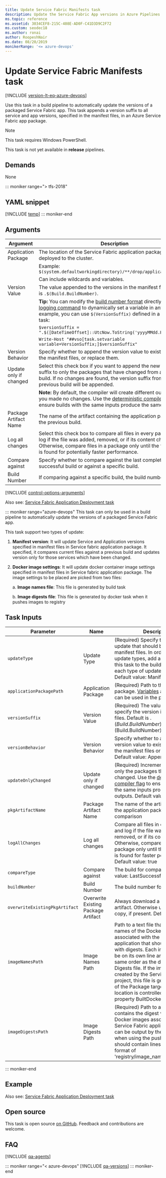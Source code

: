 ```yaml
---
title: Update Service Fabric Manifests task
description: Update the Service Fabric App versions in Azure Pipelines and Team Foundation Server (TFS)
ms.topic: reference
ms.assetid: 3034CEF8-215C-408E-AD0F-C41D3D9C2F72
ms.custom: seodec18
ms.author: ronai
author: RoopeshNair
ms.date: 08/20/2019
monikerRange: '<= azure-devops'
---
```


# Update Service Fabric Manifests task

[!INCLUDE [version-lt-eq-azure-devops](../../../includes/version-lt-eq-azure-devops.md)]

Use this task in a build pipeline to automatically update 
the versions of a packaged Service Fabric app.
This task appends a version suffix to all service and app versions, 
specified in the manifest files, in an Azure Service Fabric app package.

> [!NOTE]
> This task requires Windows PowerShell.
>
> This task is not yet available in **release** pipelines.

## Demands

None

::: moniker range="> tfs-2018"
## YAML snippet
[!INCLUDE [temp](../includes/yaml/ServiceFabricUpdateManifestsV2.md)]
::: moniker-end

## Arguments

| Argument | Description |
|--------- |------------ |
| Application Package | The location of the Service Fabric application package to be deployed to the cluster.
| | Example: `$(system.defaultworkingdirectory)/**/drop/applicationpackage` |
| | Can include wildcards and variables. |
| Version Value | The value appended to the versions in the manifest files. Default is `.$(Build.BuildNumber)`. |
| | **Tip:** You can modify the [build number format](../../process/run-number.md) directly or use a [logging command](https://go.microsoft.com/fwlink/?LinkId=821347) to dynamically set a variable in any format. For example, you can use `$(VersionSuffix)` defined in a PowerShell task:
| | `$versionSuffix = ".$([DateTimeOffset]::UtcNow.ToString('yyyyMMdd.HHmmss'))"` |
| | `Write-Host "##vso[task.setvariable variable=VersionSuffix;]$versionSuffix"` |
| Version Behavior | Specify whether to append the version value to existing values in the manifest files, or replace them. |
| Update only if changed | Select this check box if you want to append the new version suffix to only the packages that have changed from a previous build. If no changes are found, the version suffix from the previous build will be appended. |
|  |  **Note:** By default, the compiler will create different outputs even if you made no changes. Use the [deterministic compiler flag](https://go.microsoft.com/fwlink/?LinkId=808668) to ensure builds with the same inputs produce the same outputs. |
| Package Artifact Name | The name of the artifact containing the application package from the previous build. |
| Log all changes | Select this check box to compare all files in every package and log if the file was added, removed, or if its content changed. Otherwise, compare files in a package only until the first change is found for potentially faster performance. |
| Compare against | Specify whether to compare against the last completed, successful build or against a specific build. |
| Build Number | If comparing against a specific build, the build number to use. |

[!INCLUDE [control-options-arguments](../includes/control-options-arguments.md)]

Also see: [Service Fabric Application Deployment task](../deploy/service-fabric-deploy.md)

::: moniker range="azure-devops"
This task can only be used in a build pipeline to automatically update the versions of a packaged Service Fabric app.

This task support two types of update:

1. **Manifest version**: It will update Service and Application versions specified in manifest files in Service fabric application package. It specified, it compares current files against a previous build and updates version only for those services which have been changed.

1. **Docker image settings**: It will update docker container image settings specified in manifest files in Service fabric application package. The image settings to be placed are picked from two files:

    a. **Image names file**: This file is generated by build task

    b. **Image digests file**: This file is generated by docker task when it pushes images to registry


## Task Inputs

| Parameter | Name | Description |
|----------- |---- |------------ |
| `updateType` | Update Type | (Required) Specify the type of update that should be made to the manifest files. In order to use both update types, add an instance of this task to the build pipeline for each type of update to be executed. Default value: Manifest versions |
| `applicationPackagePath` | Application Package | (Required) Path to the application package. [Variables](../../build/variables.md) and wildcards can be used in the path |
| `versionSuffix` | Version Value | (Required) The value used to specify the version in the manifest files. Default is .$(Build.BuildNumber). Default value: .$(Build.BuildNumber) |
| `versionBehavior` | Version Behavior | Specify whether to append the version value to existing values in the manifest files or replace them. Default value: Append |
| `updateOnlyChanged` | Update only if changed | (Required) Incrementally update only the packages that have changed. Use the [deterministic compiler flag](https://go.microsoft.com/fwlink/?LinkId=808668) to ensure builds with the same inputs produce the same outputs. Default value: false |
| `pkgArtifactName` | Package Artifact Name | The name of the artifact containing the application package for comparison |
| `logAllChanges` | Log all changes | Compare all files in every package and log if the file was added, removed, or if its content changed. Otherwise, compare files in a package only until the first change is found for faster performance. Default value: true |
| `compareType` | Compare against | The build for comparison. Default value: LastSuccessful |
| `buildNumber` | Build Number | The build number for comparison |
| `overwriteExistingPkgArtifact` | Overwrite Existing Package Artifact | Always download a new copy of the artifact. Otherwise use an existing copy, if present. Default value: true
| `imageNamesPath` | Image Names Path | Path to a text file that contains the names of the Docker images associated with the Service Fabric application that should be updated with digests. Each image name must be on its own line and must be in the same order as the digests in Image Digests file. If the images are created by the Service Fabric project, this file is generated as part of the Package target and its output location is controlled by the property BuiltDockerImagesFilePath |
| `imageDigestsPath` | Image Digests Path | (Required) Path to a text file that contains the digest values of the Docker images associated with the Service Fabric application. This file can be output by the [Docker task](../../index.yml) when using the push action. The file should contain lines of text in the format of 'registry/image_name@digest_value' |

::: moniker-end

## Example

Also see: [Service Fabric Application Deployment task](../deploy/service-fabric-deploy.md)

## Open source

This task is open source [on GitHub](https://github.com/Microsoft/azure-pipelines-tasks). Feedback and contributions are welcome.

## FAQ
<!-- BEGINSECTION class="md-qanda" -->

[!INCLUDE [qa-agents](../../includes/qa-agents.md)]

::: moniker range="< azure-devops"
[!INCLUDE [qa-versions](../../includes/qa-versions.md)]
::: moniker-end

<!-- ENDSECTION -->